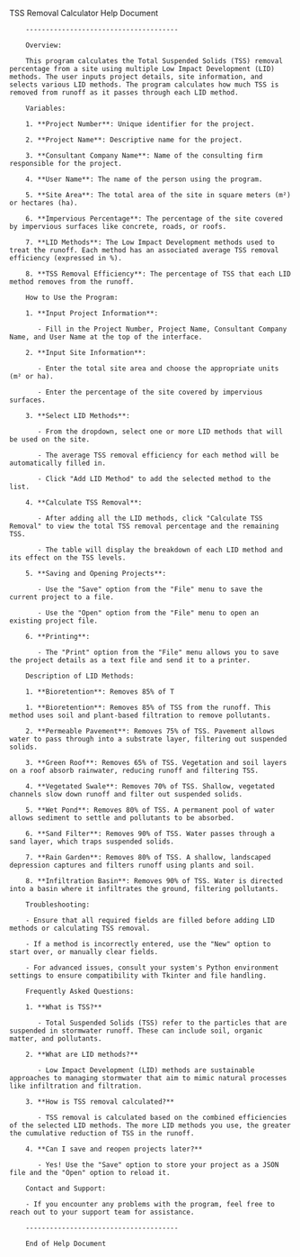 TSS Removal Calculator Help Document

        --------------------------------------

        Overview:

        This program calculates the Total Suspended Solids (TSS) removal percentage from a site using multiple Low Impact Development (LID) methods. The user inputs project details, site information, and selects various LID methods. The program calculates how much TSS is removed from runoff as it passes through each LID method.

        Variables:

        1. **Project Number**: Unique identifier for the project.

        2. **Project Name**: Descriptive name for the project.

        3. **Consultant Company Name**: Name of the consulting firm responsible for the project.

        4. **User Name**: The name of the person using the program.

        5. **Site Area**: The total area of the site in square meters (m²) or hectares (ha).

        6. **Impervious Percentage**: The percentage of the site covered by impervious surfaces like concrete, roads, or roofs.

        7. **LID Methods**: The Low Impact Development methods used to treat the runoff. Each method has an associated average TSS removal efficiency (expressed in %).

        8. **TSS Removal Efficiency**: The percentage of TSS that each LID method removes from the runoff.

        How to Use the Program:

        1. **Input Project Information**:

           - Fill in the Project Number, Project Name, Consultant Company Name, and User Name at the top of the interface.

        2. **Input Site Information**:

           - Enter the total site area and choose the appropriate units (m² or ha).

           - Enter the percentage of the site covered by impervious surfaces.

        3. **Select LID Methods**:

           - From the dropdown, select one or more LID methods that will be used on the site.

           - The average TSS removal efficiency for each method will be automatically filled in.

           - Click "Add LID Method" to add the selected method to the list.

        4. **Calculate TSS Removal**:

           - After adding all the LID methods, click "Calculate TSS Removal" to view the total TSS removal percentage and the remaining TSS.

           - The table will display the breakdown of each LID method and its effect on the TSS levels.

        5. **Saving and Opening Projects**:

           - Use the "Save" option from the "File" menu to save the current project to a file.

           - Use the "Open" option from the "File" menu to open an existing project file.

        6. **Printing**:

           - The "Print" option from the "File" menu allows you to save the project details as a text file and send it to a printer.

        Description of LID Methods:

        1. **Bioretention**: Removes 85% of T
 
        1. **Bioretention**: Removes 85% of TSS from the runoff. This method uses soil and plant-based filtration to remove pollutants.

        2. **Permeable Pavement**: Removes 75% of TSS. Pavement allows water to pass through into a substrate layer, filtering out suspended solids.

        3. **Green Roof**: Removes 65% of TSS. Vegetation and soil layers on a roof absorb rainwater, reducing runoff and filtering TSS.

        4. **Vegetated Swale**: Removes 70% of TSS. Shallow, vegetated channels slow down runoff and filter out suspended solids.

        5. **Wet Pond**: Removes 80% of TSS. A permanent pool of water allows sediment to settle and pollutants to be absorbed.

        6. **Sand Filter**: Removes 90% of TSS. Water passes through a sand layer, which traps suspended solids.

        7. **Rain Garden**: Removes 80% of TSS. A shallow, landscaped depression captures and filters runoff using plants and soil.

        8. **Infiltration Basin**: Removes 90% of TSS. Water is directed into a basin where it infiltrates the ground, filtering pollutants.

        Troubleshooting:

        - Ensure that all required fields are filled before adding LID methods or calculating TSS removal.

        - If a method is incorrectly entered, use the "New" option to start over, or manually clear fields.

        - For advanced issues, consult your system's Python environment settings to ensure compatibility with Tkinter and file handling.

        Frequently Asked Questions:

        1. **What is TSS?**

           - Total Suspended Solids (TSS) refer to the particles that are suspended in stormwater runoff. These can include soil, organic matter, and pollutants.

        2. **What are LID methods?**

           - Low Impact Development (LID) methods are sustainable approaches to managing stormwater that aim to mimic natural processes like infiltration and filtration.

        3. **How is TSS removal calculated?**

           - TSS removal is calculated based on the combined efficiencies of the selected LID methods. The more LID methods you use, the greater the cumulative reduction of TSS in the runoff.

        4. **Can I save and reopen projects later?**

           - Yes! Use the "Save" option to store your project as a JSON file and the "Open" option to reload it.

        Contact and Support:

        - If you encounter any problems with the program, feel free to reach out to your support team for assistance.

        --------------------------------------

        End of Help Document
